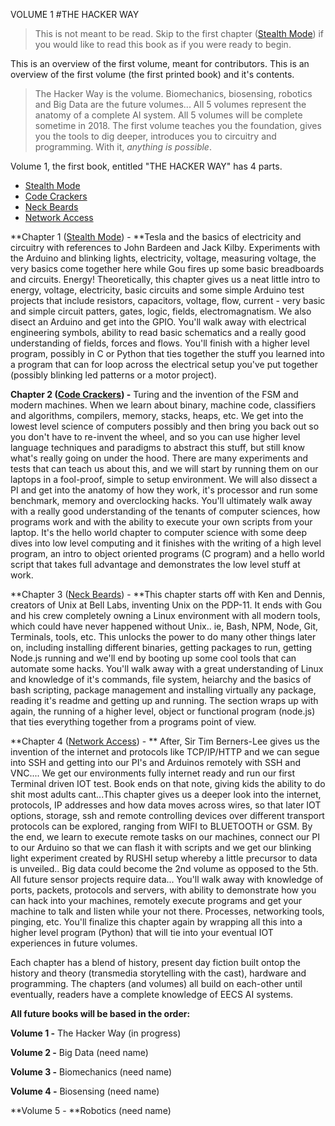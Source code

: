 
VOLUME 1
#THE HACKER WAY


> This is not meant to be read. Skip to the first chapter ([Stealth Mode](https://frangucc.gitbooks.io/gamifyed/content/stealth_mode.html)) if you would like to read this book as if you were ready to begin.

This is an overview of the first volume, meant for contributors. This is an overview of the first volume (the first printed book) and it's contents. 

> The Hacker Way is the  volume. Biomechanics, biosensing, robotics and Big Data are the future volumes... All 5 volumes represent the anatomy of a complete AI system. All 5 volumes will be complete sometime in 2018. The first volume teaches you the foundation, gives you the tools to dig deeper, introduces you to circuitry and programming. With it, *anything is possible*.

Volume 1, the first book, entitled "THE HACKER WAY" has 4 parts. 

* [Stealth Mode](https://frangucc.gitbooks.io/gamifyed/content/stealth_mode.html)
* [Code Crackers](https://frangucc.gitbooks.io/gamifyed/content/code_crackers.html)
* [Neck Beards](https://frangucc.gitbooks.io/gamifyed/content/remoting.html)
* [Network Access](https://frangucc.gitbooks.io/gamifyed/content/connections.html)

**Chapter 1 ([Stealth Mode](https://frangucc.gitbooks.io/gamifyed/content/stealth_mode.html)) - **Tesla and the basics of electricity and circuitry with references to John Bardeen and Jack Kilby. Experiments with the Arduino and blinking lights, electricity, voltage, measuring voltage, the very basics come together here while Gou fires up some basic breadboards and circuits. Energy! Theoretically, this chapter gives us a neat little intro to energy, voltage, electricity, basic circuits and some simple Arduino test projects that include resistors, capacitors, voltage, flow, current - very basic and simple circuit patters, gates, logic, fields, electromagnatism. We also disect an Arduino and get into the GPIO. You'll walk away with electrical engineering symbols, ability to read basic schematics and a really good understanding of fields, forces and flows. You'll finish with a higher level program, possibly in C or Python that ties together the stuff you learned into a program that can for loop across the electrical setup you've put together (possibly blinking led patterns or a motor project).

**Chapter 2 ([Code Crackers](https://frangucc.gitbooks.io/gamifyed/content/code_crackers.html)) -** Turing and the invention of the FSM and modern machines. When we learn about binary, machine code, classifiers and algorithms, compilers, memory, stacks, heaps, etc. We get into the lowest level science of computers possibly and then bring you back out so you don't have to re-invent the wheel, and so you can use higher level language techniques and paradigms to abstract this stuff, but still know what's really going on under the hood. There are many experiments and tests that can teach us about this, and we will start by running them on our laptops in a fool-proof, simple to setup environment. We will also dissect a PI and get into the anatomy of how they work, it's processor and run some benchmark, memory and overclocking hacks. You'll ultimately walk away with a really good understanding of the tenants of computer sciences, how programs work and with the ability to execute your own scripts from your laptop. It's the hello world chapter to computer science with some deep dives into low level computing and it finishes with the writing of a high level program, an intro to object oriented programs (C program) and a hello world script that takes full advantage and demonstrates the low level stuff at work. 

**Chapter 3 ([Neck Beards](https://frangucc.gitbooks.io/gamifyed/content/remoting.html)) - **This chapter starts off with Ken and Dennis, creators of Unix at Bell Labs, inventing Unix on the PDP-11. It ends with Gou and his crew completely owning a Linux environment with all modern tools, which could have never happened without Unix.. ie, Bash, NPM, Node, Git, Terminals, tools, etc. This unlocks the power to do many other things later on, including installing different binaries, getting packages to run, getting Node.js running and we'll end by booting up some cool tools that can automate some hacks. You'll walk away with a great understanding of Linux and knowledge of it's commands, file system, heiarchy and the basics of bash scripting, package management and installing virtually any package, reading it's readme and getting up and running. The section wraps up with again, the running of a higher level, object or functional program (node.js) that ties everything together from a programs point of view.

**Chapter 4 ([Network Access](https://frangucc.gitbooks.io/gamifyed/content/connections.html)) - ** 
After, Sir Tim Berners-Lee gives us the invention of the internet and protocols like TCP/IP/HTTP and we can segue into SSH and getting into our PI's and Arduinos remotely with SSH and VNC.... We get our environments fully internet ready and run our first Terminal driven IOT test. Book ends on that note, giving kids the ability to do shit most adults cant...This chapter gives us a deeper look into the internet, protocols, IP addresses and how data moves across wires, so that later IOT options, storage, ssh and remote controlling devices over different transport protocols can be explored, ranging from WIFI to BLUETOOTH or GSM. By the end, we learn to execute remote tasks on our machines, connect our PI to our Arduino so that we can flash it with scripts and we get our blinking light experiment created by RUSHI setup whereby a little precursor to data is unveiled.. Big data could become the 2nd volume as opposed to the 5th. All future sensor projects require data... You'll walk away with knowledge of ports, packets, protocols and servers, with ability to demonstrate how you can hack into your machines, remotely execute programs and get your machine to talk and listen while your not there. Processes, networking tools, pinging, etc. You'll finalize this chapter again by wrapping all this into a higher level program (Python) that will tie into your eventual IOT experiences in future volumes.

Each chapter has a blend of history, present day fiction built ontop the history and theory (transmedia storytelling with the cast), hardware and programming. The chapters (and volumes) all build on each-other until eventually, readers have a complete knowledge of EECS AI systems.

**All future books will be based in the order:**

**Volume 1 -** The Hacker Way (in progress)

**Volume 2 -** Big Data (need name)

**Volume 3 -** Biomechanics (need name)

**Volume 4 -** Biosensing (need name)

**Volume 5 - **Robotics (need name)






















